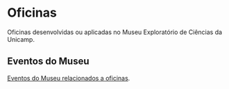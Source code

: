 # Oficinas

Oficinas desenvolvidas ou aplicadas no Museu Exploratório de Ciências da Unicamp.

## Eventos do Museu

[Eventos do Museu relacionados a oficinas](eventos/).
